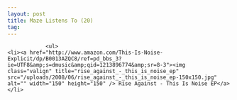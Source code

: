```yaml
---
layout: post
title: Maze Listens To (20)
tag: 
---
```



                <ul>
    <li><a href="http://www.amazon.com/This-Is-Noise-Explicit/dp/B0013AZQC8/ref=pd_bbs_3?ie=UTF8&amp;s=dmusic&amp;qid=1213896774&amp;sr=8-3"><img class="valign" title="rise_against_-_this_is_noise_ep" src="/uploads/2008/06/rise_against_-_this_is_noise_ep-150x150.jpg" alt="" width="150" height="150" /> Rise Against - This Is Noise EP</a></li>
</ul>
            

